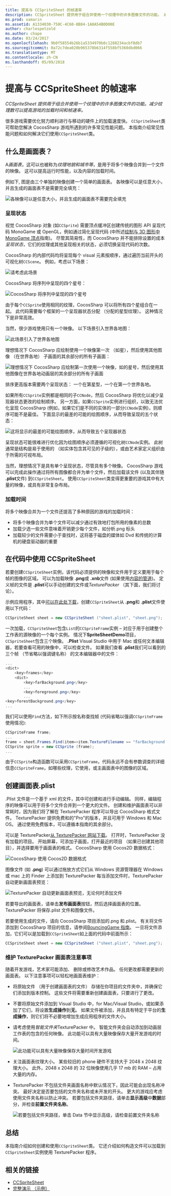 ```yaml
---
title: 提高与 CCSpriteSheet 的帧速率
description: CCSpriteSheet 提供用于组合并使用一个纹理中的许多图像文件的功能。 减少纹理数可以提高游戏的加载时间和帧速率。
ms.prod: xamarin
ms.assetid: A1334030-750C-4C60-8B84-1A8A54B0D00E
author: charlespetzold
ms.author: chape
ms.date: 03/24/2017
ms.openlocfilehash: 9b0f58554b26b1a5334970b8c1288234acbf8db7
ms.sourcegitcommit: 0a72c7dea020b965378b6314f558bf5360dbd066
ms.translationtype: MT
ms.contentlocale: zh-CN
ms.lasthandoff: 05/09/2018
---
```

# <a name="improving-frame-rate-with-ccspritesheet"></a>提高与 CCSpriteSheet 的帧速率

_CCSpriteSheet 提供用于组合并使用一个纹理中的许多图像文件的功能。减少纹理数可以提高游戏的加载时间和帧速率。_

很多游戏需要优化努力顺利进行与移动的硬件上的加载速度快。 `CCSpriteSheet`类可帮助您解决 CocosSharp 游戏所遇到的许多常见性能问题。 本指南介绍常见性能问题和如何解决它们使用`CCSpriteSheet`类。


## <a name="what-is-a-sprite-sheet"></a>什么是画面表？

A*画面表*，这可以也被称为*纹理地貌和城市等*，是用于将多个映像合并到一个文件的映像。 这可以提高运行时性能，以及内容的加载时间。

例如下, 图是由三个单独的映像创建一个简单的画面表。 各映像可以是任意大小，并且生成的画面表不是需要完全填充：

![](ccspritesheet-images/image1.png "各映像可以是任意大小，并且生成的画面表不需要完全填充")


### <a name="render-states"></a>呈现状态

视觉 CocosSharp 对象 (如`CCSprite`) 需要顶点缓冲区创建传统的图形 API 呈现代码 MonoGame 或 OpenGL，例如通过简化呈现代码 (中所述[绘制与 3D 图形中 MonoGame 顶点](~/graphics-games/monogame/3d/part2.md)指南)。 尽管其简易性，而 CocosSharp 并不能排除设置的成本*呈现状态*，它们的纹理或其他呈现相关的状态，必须切换呈现代码的次数。

CocosSharp 的内部代码均将呈现每个 visual 元素按顺序，通过遍历当前开头的可视化树`CCScene`。 例如，考虑以下场景：

![](ccspritesheet-images/image2.png "请考虑此场景")

CocosSharp 将序列中呈现的四个星号：

![](ccspritesheet-images/image3.png "CocosSharp 将序列中呈现的四个星号")

由于每个`CCSprite`使用相同的纹理，CocosSharp 可以将所有四个星组合在一起。 此代码需要每个框架的一个呈现器状态分配 （分配的星型纹理）。 这种情况下是非常高效。

当然，很少游戏使用只有一个映像。 以下场景引入世界各地图：

![](ccspritesheet-images/image4.png "此场景引入了世界各地图")

理想情况下 CocosSharp 应绘制使用一个映像第一次 （如星），然后使用其他图像 （在世界各地） 子画面的其余部分的所有子画面：

![](ccspritesheet-images/image5.png "理想情况下 CocosSharp 应绘制第一次使用一个映像，如的星号，然后使用其他图像在世界各地动画层的其余部分的所有子画面")

排序更高版本需要两个呈现状态： 一个在第星型，一个在第一个世界各地。

如果所有`CCSprite`实例都是相同的子`CCNode`，然后 CocosSharp 将优化以减少呈现器状态更改的绘制顺序。 另一方面，如果`CCSprite`实例进行组织，以致无法优化呈现 CocosSharp (例如，如果它们是不同的实体的一部分`CCNode`实例)，则顺序可能不是最佳。 下面显示的最差的可能的绘图顺序，从而导致呈现的五个状态：

![](ccspritesheet-images/image6.png "这将显示的最差的可能绘图顺序，从而导致五个呈现器状态")

呈现状态可能很难进行优化因为绘图顺序必须遵循的可视化树`CCNode`实例。 此树通常是结构是易于使用的 （如实体包含其可见的子级的），或由艺术家定义组织由于所需的可视布局。

当然，理想情况下是具有单个呈现状态，尽管具有多个映像。 CocosSharp 游戏可以完成此操作通过将所有图像都合并为单个文件，然后加载该文件 (以及其伴随 **.plist**文件) 到`CCSpriteSheet`。 使用`CCSpriteSheet`类变得更重要的游戏其中有大量的映像，或具有非常复杂布局。 

### <a name="load-times"></a>加载时间

将多个映像合并为一个文件还提高了多种原因的游戏的加载时间：

 - 将多个映像合并为单个文件可以减少通过有效地打包所用的像素的总数
 - 加载少选一些文件意味着开销更少每个文件，如分析.png 标头
 - 加载较少的文件需要小于查找时，这将基于磁盘的媒体如 Dvd 和传统的计算机的硬盘驱动器的重要

## <a name="using-ccspritesheet-in-code"></a>在代码中使用 CCSpriteSheet

若要创建`CCSpriteSheet`实例，该代码必须提供的映像和文件用于定义要用于每个帧的图像的区域。 可以为加载映像 **.png**或 **.xnb**文件 (如果使用[内容的管道](~/graphics-games/cocossharp/content-pipeline/index.md))。 定义帧的文件是 **.plist**可以手动创建的文件或*TexturePacker* （其下面，我们将讨论）。

示例应用程序，其中[可以在此处下载](https://developer.xamarin.com/samples/mobile/SpriteSheetDemo/)，创建`CCSpriteSheet`从 **.png**和 **.plist**文件使用以下代码：

```csharp
CCSpriteSheet sheet = new CCSpriteSheet ("sheet.plist", "sheet.png"); 
```

一次加载，`CCSpriteSheet`包含`List`的`CCSpriteFrame`实例 – 对应于用于创建整个工作表的源映像的一个每个实例。 情况下**SpriteSheetDemo**项目，`CCSpriteSheet`包含三个映像。 **.Plist** Visual Studio 中用于 Mac 或任何文本编辑器，若要查看可用的映像中，可以检查文件。 如果我们查看 **.plist**我们可以看到的三个帧 （节省略以强调键名称） 的文本编辑器中的文件：


```csharp
...
<dict>
    <key>frames</key>
    <dict>
        <key>farBackground.png</key>
        ...
        <key>foreground.png</key>
        ...
<key>forestBackground.png</key>
...
```

我们可以使用`Find`方法，如下所示按名称查找帧 (代码省略以强调`CCSpriteFrame`使用情况):


```csharp
CCSpriteFrame frame;
...
frame = sheet.Frames.Find(item=>item.TextureFilename == "farBackground.png"); 
CCSprite sprite = new CCSprite (frame); 
...
```

由于`CCSprite`构造函数可以采用`CCSpriteFrame`，代码永远不会有参数调查的详细信息`CCSpriteFrame`，如哪些纹理，它使用，或主画面表中的图像的区域。


## <a name="creating-a-sprite-sheet-plist"></a>创建画面表.plist

.Plist 文件是一个基于 xml 的文件，其中可创建和进行手动编辑。 同样，编辑程序的映像可以用于将多个文件合并到一个更大的文件。 创建和维护画面表可以非常耗时，因为我们将了解在 TexturePacker 程序可以导出 CocosSharp 格式文件。 TexturePacker 提供免费和的"Pro"的版本，并且可用于 Windows 和 Mac OS。 通过使用免费版本，可以遵循本指南的其余部分。 

可以是 TexturePacker[从 TexturePacker 网站下载](https://www.codeandweb.com/texturepacker)。 打开时，TexturePacker 没有加载的项目。 开始屏幕，可添加子画面，打开最近的项目 （如果已创建其他项目），并选择要用于画面表的格式。 CocosSharp 使用 Cocos2D 数据格式：

![](ccspritesheet-images/image7.png "CocosSharp 使用 Cocos2D 数据格式")

图像文件 (如 **.png**) 可以通过拖放方式它们从 Windows 资源管理器在 Windows 或 mac 上的 Finder 上添加到 TexturePacker 每当添加文件时，TexturePacker 自动更新画面表预览：

![](ccspritesheet-images/image8.png "TexturePacker 自动更新画面表预览，无论何时添加文件")

若要导出的画面表，请单击**发布画面表**按钮，然后选择画面表的位置。 TexturePacker 将保存.plist 文件和图像文件。

若要使用生成的文件，请向 CocosSharp 项目添加的.png 和.plist。 有关将文件添加到 CocosSharp 项目的信息，请参阅[BouncingGame 指南](~/graphics-games/cocossharp/bouncing-game.md)。 一旦将文件添加，它们可以是加载到`CCSpriteSheet`如上面的代码中前面所示：

```csharp
CCSpriteSheet sheet = new CCSpriteSheet ("sheet.plist", "sheet.png"); 
```

### <a name="considerations-for-maintaining-a-texturepacker-sprite-sheet"></a>维护 TexturePacker 画面表注意事项

随着开发游戏，艺术家可能添加、 删除或修改艺术作品。 任何更改都需要更新的画面表。 以下注意事项可以轻松地画面表维护：

 - 将原始文件 （用于创建画面表的文件） 存储在你项目的文件夹中，并确保它们添加到版本控制。 这些文件将需要重新创建画面表，只要进行了更改。
 - 不要将原始文件添加到 Visual Studio 中，for Mac/Visual Studio，或如果添加了它们，将设置**生成操作**到**无**。 如果文件被添加，并且具有特定于平台的**生成操作**，则它们将不必要地增加生成应用程序的文件大小。
 - 请考虑使用*智能文件夹*TexturePacker 中。 智能文件夹会自动添加到动画层工作表的包含的任何映像。 此功能可以具有大量映像保存大量开发游戏的时间。 

    ![](ccspritesheet-images/image9.png "此功能可以具有大量映像保存大量时间开发游戏")
 - 关注画面表纹理大小。 某些较旧的 phone 硬件不支持大于 2048 x 2048 纹理大小。 此外，2048 x 2048 的 32 位映像使用几乎 17 mb 的 RAM – 占用大量的内存。
 - TexturePacker 不包括文件夹画面名称中默认情况下，因此可能会出现名称冲突。 最好决定是否要包括的文件夹名称或未开发的开头。 更大的游戏应考虑使用文件夹名称以防止冲突。 若要包括文件夹路径，请单击**显示高级**中**数据**部分，并检查**前置文件夹名称**。 

    ![](ccspritesheet-images/image10.png "若要包括文件夹路径，单击 Data 节中显示高级，请检查前置文件夹名称")

## <a name="summary"></a>总结

本指南介绍如何创建和使用`CCSpriteSheet`类。 它还介绍如何构造文件可以加载到`CCSpriteSheet`实例使用 TexturePacker 程序。

## <a name="related-links"></a>相关的链接

- [CCSpriteSheet](https://developer.xamarin.com/api/type/CocosSharp.CCSpriteSheet/)
- [完整演示 （示例）](https://developer.xamarin.com/samples/mobile/SpriteSheetDemo/)
